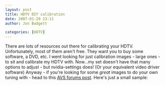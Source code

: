 ```yaml
---
layout: post
title: HDTV DIY calibration
date: 2007-01-29 13:11
author: Jon Badgett

categories: [HDTV]
---
```

There are lots of resources out there for calibrating your HDTV.  Unfortunately, most of them aren't free.  They want you to buy some software, a DVD, etc.  I went looking for just calibration images - large ones - to sit and calibrate my HDTV with.  Now...my set doesn't have that many options to adjust - but nvidia-settings does! (Or your equivalent video driver software) Anyway - if you're looking for some <span style="font-style: italic;">great</span> images to do your own tuning with - head to this <a href="http://www.avsforum.com/avs-vb/showthread.php?t=781394">AVS forums post</a>.  Here's just a small sample:<br /><br /><a onblur="try {parent.deselectBloggerImageGracefully();} catch(e) {}" href="http://bp3.blogger.com/_D1O7K_QiCIk/Rb464W6CauI/AAAAAAAAAAY/Yu26G1bwV-o/s1600-h/Colors+-+Green+-+Bottom+to+Top.bmp"><img style="cursor: pointer;" src="http://bp3.blogger.com/_D1O7K_QiCIk/Rb464W6CauI/AAAAAAAAAAY/Yu26G1bwV-o/s200/Colors+-+Green+-+Bottom+to+Top.bmp" alt="" id="BLOGGER_PHOTO_ID_5025518974088145634" border="0" /></a><br /><a onblur="try {parent.deselectBloggerImageGracefully();} catch(e) {}" href="http://bp3.blogger.com/_D1O7K_QiCIk/Rb47gW6CavI/AAAAAAAAAAg/jR68D1RXjrk/s1600-h/Colors+-+Red+-+Bottom+to+Top.bmp"><img style="cursor: pointer;" src="http://bp3.blogger.com/_D1O7K_QiCIk/Rb47gW6CavI/AAAAAAAAAAg/jR68D1RXjrk/s200/Colors+-+Red+-+Bottom+to+Top.bmp" alt="" id="BLOGGER_PHOTO_ID_5025519661282913010" border="0" /></a><a onblur="try {parent.deselectBloggerImageGracefully();} catch(e) {}" href="http://bp2.blogger.com/_D1O7K_QiCIk/Rb46NG6CatI/AAAAAAAAAAM/RirF6DRAdQY/s1600-h/Colors+-+Blue+-+Bottom+to+Top.bmp"><img style="margin: 0pt 10px 10px 0pt; float: left; cursor: pointer;" src="http://bp2.blogger.com/_D1O7K_QiCIk/Rb46NG6CatI/AAAAAAAAAAM/RirF6DRAdQY/s200/Colors+-+Blue+-+Bottom+to+Top.bmp" alt="" id="BLOGGER_PHOTO_ID_5025518231058803410" border="0" /></a>
